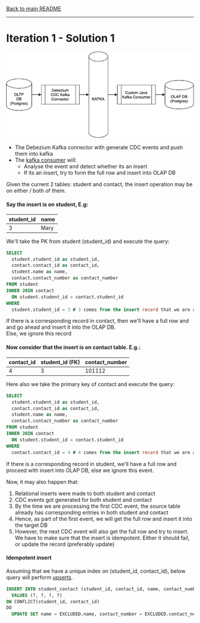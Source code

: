 [Back to main README](../README.md)

---

# Iteration 1 - Solution 1

![Diagram](../images/oltp_olap_iter1_sol1.png)

- The Debezium Kafka connector with generate CDC events and push them into kafka
- The [kafka consumer](https://github.com/sagnikbanerjeesb/oltp-olap-sync_cdc-processor-kafka) will:
    - Analyse the event and detect whether its an insert
    - If its an insert, try to form the full row and insert into OLAP DB
    
Given the current 2 tables: student and contact, the insert operation may be on either / both of them.

#### Say the insert is on student, E.g:

| student_id | name |
| --- | --- |
| 3 | Mary |

We'll take the PK from student (student_id) and execute the query:

```sql
SELECT
  student.student_id as student_id,
  contact.contact_id as contact_id,
  student.name as name,
  contact.contact_number as contact_number
FROM student
INNER JOIN contact
  ON student.student_id = contact.student_id
WHERE
  student.student_id = 3 # 3 comes from the insert record that we are analysing
```
    
If there is a corresponding record in contact, then we'll have a full row and and go ahead and insert it into the OLAP
DB.  
Else, we ignore this record

#### Now consider that the insert is on contact table. E.g.:

| contact_id | student_id (FK) | contact_number |
| --- | --- | --- |
| 4 | 3 | 101112 |

Here also we take the primary key of contact and execute the query:

```sql
SELECT
  student.student_id as student_id,
  contact.contact_id as contact_id,
  student.name as name,
  contact.contact_number as contact_number
FROM student
INNER JOIN contact
  ON student.student_id = contact.student_id
WHERE
  contact.contact_id = 4 # 4 comes from the insert record that we are analysing
```

If there is a corresponding record in student, we'll have a full row and proceed with insert into OLAP DB, else we 
ignore this event.

Now, it may also happen that:
1. Relational inserts were made to both student and contact
1. CDC events got generated for both student and contact
1. By the time we are processing the first CDC event, the source table already has corresponding entries in both student
and contact
1. Hence, as part of the first event, we will get the full row and insert it into the target DB
1. However, the next CDC event will also get the full row and try to insert. We have to make sure that the insert is
idempotent. Either it should fail, or update the record (preferably update)

#### Idempotent insert

Assuming that we have a unique index on (student_id, contact_id), below query will perform [upserts](https://www.postgresqltutorial.com/postgresql-upsert/).

```sql
INSERT INTO student_contact (student_id, contact_id, name, contact_number)  
  VALUES (?, ?, ?, ?)  
ON CONFLICT(student_id, contact_id)  
DO  
  UPDATE SET name = EXCLUDED.name, contact_number = EXCLUDED.contact_number;
```

